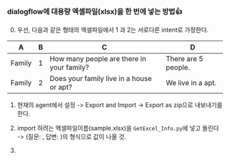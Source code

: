 ### dialogflow에 대용량 엑셀파일(xlsx)을 한 번에 넣는 방법:+1:
0. 우선, 다음과 같은 형태의 엑셀파일에서 1 과 2는 서로다른 intent로 가정한다.

A | B | C | D
---------- | ----------- | ----------- | ----------- 
Family |1 | How many people are there in your family? | There are 5 people.
Family |2 | Does your family live in a house or apt? | We live in a apt. 

1. 현재의 agent에서 설정 -> Export and Import -> Export as zip으로 내보내기를 한다. 
2. import 하려는 엑셀파일이름(sample.xlsx)을 `GetExcel_Info.py`에 넣고 돌린다 -> (질문: , 답변: )의 형식으로 값이 나올 것. 

3.
